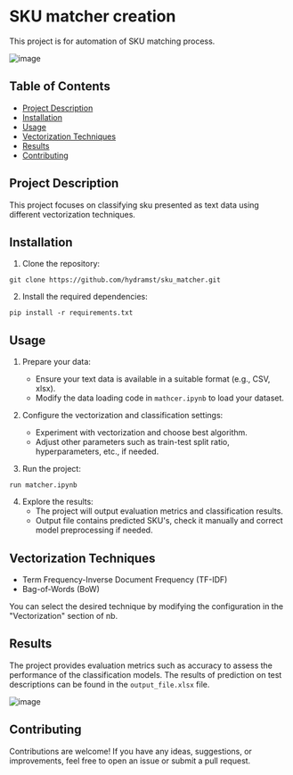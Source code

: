 # SKU matcher creation

This project is for automation of SKU matching process. 

![image](https://github.com/hydramst/sku_matcher/assets/44744458/66ebe24d-9aa9-4822-8aba-ef5bd6ab484e)


## Table of Contents

- [Project Description](#project-description)
- [Installation](#installation)
- [Usage](#usage)
- [Vectorization Techniques](#vectorization-techniques)
- [Results](#results)
- [Contributing](#contributing)

## Project Description

This project focuses on classifying sku presented as text data using different vectorization techniques.

## Installation

1. Clone the repository:

```
git clone https://github.com/hydramst/sku_matcher.git
```

2. Install the required dependencies:

```
pip install -r requirements.txt
```

## Usage

1. Prepare your data:
   - Ensure your text data is available in a suitable format (e.g., CSV, xlsx).
   - Modify the data loading code in `mathcer.ipynb` to load your dataset.

2. Configure the vectorization and classification settings:
   - Experiment with vectorization and choose best algorithm.
   - Adjust other parameters such as train-test split ratio, hyperparameters, etc., if needed.

3. Run the project:

```
run matcher.ipynb
```

4. Explore the results:
   - The project will output evaluation metrics and classification results.
   - Output file contains predicted SKU's, check it manually and correct model preprocessing if needed.

## Vectorization Techniques

- Term Frequency-Inverse Document Frequency (TF-IDF)
- Bag-of-Words (BoW)

You can select the desired technique by modifying the configuration in the "Vectorization" section of nb.

## Results

The project provides evaluation metrics such as accuracy to assess the performance of the classification models. The results of prediction on test descriptions can be found in the `output_file.xlsx` file.

![image](https://github.com/hydramst/sku_matcher/assets/44744458/15e822b6-af54-490a-9024-b52f2a2cff83)


## Contributing

Contributions are welcome! If you have any ideas, suggestions, or improvements, feel free to open an issue or submit a pull request.

